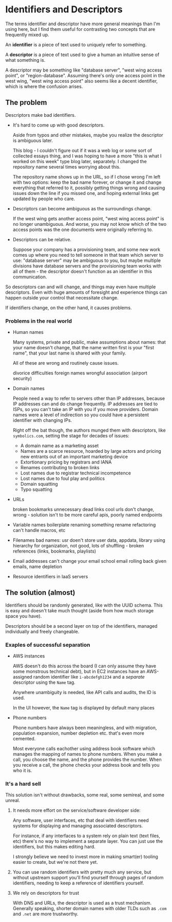 # Identifiers and Descriptors

The terms identifier and descriptor have more general meanings than I'm using here, but I find them useful for contrasting two concepts that are frequently mixed up.

An **identifier** is a piece of text used to uniquely refer to something.

A **descriptor** is a piece of text used to give a human an intuitive sense of what something is.

A descriptor may be something like "database server", "west wing access point", or "region-database". Assuming there's only one access point in the west wing, "west wing access point" also seems like a decent identifier, which is where the confusion arises.

## The problem

Descriptors make bad identifiers.

- It's hard to come up with good descriptors.

  Aside from typos and other mistakes, maybe you realize the descriptor is ambiguous later.

  This blog - I couldn't figure out if it was a web log or some sort of collected essays thing, and I was hoping to have a more "this is what I worked on this week" type blog later, separately. I changed the repository name several times worrying about this.

  The repository name shows up in the URL, so if I chose wrong I'm left with two options: keep the bad name forever, or change it and change everything that referred to it, possibly getting things wrong and causing issues down the line if you missed one, and hoping external links get updated by people who care.

- Descriptors can become ambiguous as the surroundings change.

  If the west wing gets another access point, "west wing access point" is no longer unambiguous. And worse, you may not know which of the two access points was the one documents were originally referring to.

- Descriptors can be relative.

  Suppose your company has a provisioning team, and some new work comes up where you need to tell someone in that team which server to use: "database server" may be ambiguous to you, but maybe multiple divisions have database servers and the provisioning team works with all of them - the descriptor doesn't function as an identifier in this communication.

So descriptors can and will change, and things may even have multiple descriptors. Even with huge amounts of foresight and experience things can happen outside your control that necessitate change.

If identifiers change, on the other hand, it causes problems.

### Problems in the real world

- Human names

  Many systems, private and public, make assumptions about names: that your name doesn't change, that the name written first is your "first name", that your last name is shared with your family.

  All of these are wrong and routinely cause issues.

  divorice difficulties
  foreign names
  wrongful association (airport security)

- Domain names

  People need a way to refer to servers other than IP addresses, because IP addresses can and do change frequently. IP addresses are tied to ISPs, so you can't take an IP with you if you move providers. Domain names were a level of indirection so you could have a persistent identifier with changing IPs.

  Right off the bat though, the authors munged them with descriptors, like `symbolics.com`, setting the stage for decades of issues:

  - A domain name as a marketing asset
  - Names are a scarce resource, hoarded by large actors and pricing new entrants out of an important marketing device
  - Extortionary pricing by registrars and IANA
  - Renames contributing to broken links
  - Lost names due to registrar technical incompetence
  - Lost names due to foul play and politics
  - Domain squatting
  - Typo squatting

- URLs

  broken bookmarks
  unnecessary dead links
  cool urls don't change, wrong - solution isn't to be more careful
  apis, poorly named endpoints

- Variable names
  boilerplate renaming something
  rename refactoring can't handle macros, etc
- Filenames
  bad names: usr doen't store user data, appdata, library
  using hierarchy for organization, not good, lots of shuffling - broken references (links, bookmarks, playlists)
- Email addresses
  can't change your email
  school email rolling back given emails, name depletion
- Resource identifiers in IaaS
  servers

## The solution (almost)

Identifiers should be randomly generated, like with the UUID schema. This is easy and doesn't take much thought (aside from how much storage space you have).

Descriptors should be a second layer on top of the identifiers, managed individually and freely changeable.

### Exaples of successful separation

- AWS instances

  AWS doesn't do this across the board (I can only assume they have some monstrous technical debt), but in EC2 instances have an AWS-assigned random identifier like `i-abcdefgh1234` and a _separate_ descriptor using the `Name` tag.

  Anywhere unambiguity is needed, like API calls and audits, the ID is used.

  In the UI however, the `Name` tag is displayed by default many places

- Phone numbers

  Phone numbers have always been meaningless, and with migration, population expansion, number depletion etc. that's even more cemented.

  Most everyone calls eachother using address book software which manages the mapping of names to phone numbers. When you make a call, you choose the name, and the phone provides the number. When you receive a call, the phone checks your address book and tells you who it is.

### It's a hard sell

This solution isn't without drawbacks, some real, some semireal, and some unreal.

1. It needs more effort on the service/software developer side:

   Any software, user interfaces, etc that deal with identifiers need systems for displaying and managing associated descriptors.

   For instance, if any interfaces to a system rely on plain text (text files, etc) there's no way to implement a separate layer. You can just use the identifiers, but this makes editing hard.

   I strongly believe we need to invest more in making smart(er) tooling easier to create, but we're not there yet.

2. You can use random identifiers with pretty much any service, but without upstream support you'll find yourself through pages of random identifiers, needing to keep a reference of identifiers yourself.

3. We rely on descriptors for trust

   With DNS and URLs, the descriptor is used as a trust mechanism. Generally speaking, shorter domain names with older TLDs such as `.com` and `.net` are more trustworthy.
